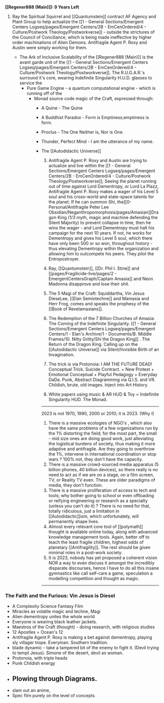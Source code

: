 **[[Regener888 (Main)]]: 9 Years Left**

1.  Ray the Spiritual Squirrel and [[Quantumstein]] contract AF Agency and Plant Group to help actualize the [[1 - General Sections/Emergent Centers Logseq/pages/Emergent Centers/2B - EmCenOrdered/4 - Culture/Postwork Theology/Postworkverse]] - outside the strictures of the Council of Conciliance, which is being made ineffective by higher order machinations of Alien Demons. Antifragile Agent P. Roxy and Austin were simply working for them.

	- The Ark of Inclusive Scalability of the  [[Regener888 (Main)]] is the avant garde unit of the [[1 - General Sections/Emergent Centers Logseq/pages/Emergent Centers/2B - EmCenOrdered/4 - Culture/Postwork Theology/Postworkverse]]. The R.U.G.A.R.'s surround it's core, wearing Indefinite Singularity H.U.D. glasses to service the
		- Pure Game Engine - a quantum computational engine - which is running off of the
			- Monad source code magic of the Craft, expressed through:
				- A Quine - The Quine
				- A Buddhist Paradox - Form is Emptiness;emptiness is form.
				- Proclus - The One Neither is, Nor is One.
				- Thunder, Perfect Mind -  I am the utterance of my name.
				- The [[Autodidactic Universe]]
				  
				  3.  Antifragile Agent P. Roxy and Austin are trying to actualize and live within the [[1 - General Sections/Emergent Centers Logseq/pages/Emergent Centers/2B - EmCenOrdered/4 - Culture/Postwork Theology/Postworkverse]]; Seeing the planet running out of time against Lord Dementropy, or Lord La Plazz, Antifragile Agent P. Roxy makes a wager of his Level 5 soul and his cross-world and state-space talents for the planet. If he can summon Shi, the[[0-Personal/Antifragile Peter Lee Obsidian/Neganthropomorphosis/pages/Amasian]]Dragon King (1/3 myth, magic and machine defending the Silent Majority) to prevent collapse in time, then he wins the wager - and Lord Dementropy must halt his campaign for the next 10 years. If not, he works for Dementropy and gives his Level 5 soul, which there have only been 500 or so won, throughout history - thus elevating Dementropy within the organization and allowing him to outcompete his peers.  They pilot the Entropostroyer.
				  
				  4. Ray, [[Quantumstein]], [[Dr. Phil I. Stine]] and [[pages/Fragilicide-live/pages/2 - EmergentCentersGraph/Captain Amasia]] and Neon Madonna disapprove and lose their shit. 
				  
				  5. The 5 Magi of the Craft: Squiddartha, Vin Jesus DieseLee, [[Elan Semiotechne]] and Mamasia and Herr Frog, comes and speaks the prophesy of the [[Book of Revelamasians]].
				  
				  6. The Redemption of the 7 Billion Churches of Amasia: The Coming of the Indefinite Singularity. [[1 - General Sections/Emergent Centers Logseq/pages/Emergent Centers/1 - Elan's Archive/1 - Documents/B. Middle Frames/10. Nitty Gritty/Shi the Dragon King]] . The Return of the Dragon King. Calling up on the [[Autodidactic Universe]] via Silent/Invisible Birth of an Invagination.
				  
				  6. The trick is via Protonoia: I AM THE FUTURE DEAD! Conceptual Trick. Suicide Contract.  + New Protest + Emotional Conceptual + Playful Pedagogy + Everyday DaDa. Punk, Abstract Diagramming via Q.I.S. and VR. Childish, brute, old images. Inject into Art History.  
				  
				  7.  White papers using music & AR HUD & Toy = Indefinite Singularity HUD. The Monad.
				  
				  
				  ---
				  
				  
				  
				  
				  2023 is not 1970, 1990, 2000 or 2010; it is 2023. (Why I)
				  
				  1. There is a massive ecologies of NGO's , which also have the same problems of a few organizations run by the 1% distorting the field; for the most part, the small - mid size ones are doing good work, just alleviating the logistical burdens of society, thus making it more adaptive and antifragile. Are they going to overthrow the 1%, intervene in international coordination or stop wars ? 100% not, they don't have the capacity.
				  2. There is a massive crowd-sourced media apparatus (5 billion phones, 40 billion devices), so there really is no need to act as if we are on a stage, on a film screen, TV, or Reality TV even. These are older paradigms of media, they don't function. 
				  3. There is a massive proliferation of access to tech and tools; why bother going to school or even offloading or reifying engineering or research as a specialty (unless you can't do it) ? There is no need for that, totally ridiculous, just a limitation in [[Autodidactic]]ism, which unfortunately, will permanently shape lives.
				  4. Almost every relevant core tool of [[polymath]] thought is available online today, along with advanced knowledge management tools. Again, better off to teach the least fragile children, highest odds of planetary [[Antifragility]]. The rest should be given minimal roles in a post-work society.
				  5. It is 2023, nobody has yet proposed a coherent vision NOR a way to even discuss it amongst the incredibly disparate discourses, hence I have to do all this insane gymnastics like call self-care a game, speculation a modelling competition and thought as magic.
				  
				  
				  ---
### The Faith and the Furious: Vin Jesus is Diesel
- A Complexity Science Fantasy Film
- Miracles as volatile magic and techne, Magi
- Alien dementropy unites the whole world
- Everyone is wearing black leather jackets.
- Maestros of the Craft (thought) - doing research, with religious studies
- 12 Apostles = Ocean's 12
- Antifragile Agent P. Roxy is making a bet against dementropy, playing sly villager trope. Everyman. Southern tradition.
- blade dynamic - take a tampered bit of the enemy to fight it. (Devil trying to tempt Jesus). Simone of the desert, devil as woman.
- Protonoia, with triple heads
- Punk Childish energy
- Plowing through Diagrams.
  ----
- slam out an anime,
- Spec film purely on the level of concepts